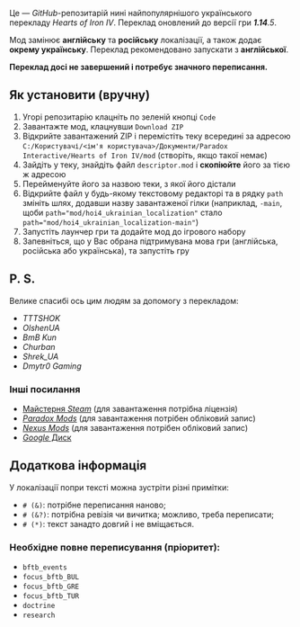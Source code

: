Це&nbsp;— *GitHub*-репозитарій нині найпопулярнішого українського перекладу *Hearts of Iron IV*. Переклад оновлений до версії гри ***1.14**.5*.

Мод замінює **англійську** та **російську** локалізації, а також додає **окрему українську**. Переклад рекомендовано запускати з **англійської**.

**Переклад досі не завершений і потребує значного переписання.**

## Як установити (вручну)
1. Угорі репозитарію клацніть по зеленій кнопці `Code`
1. Завантажте мод, клацнувши `Download ZIP`
1. Відкрийте завантажений ZIP і перемістіть теку всередині за адресою `C:/Користувачі/<ім'я користувача>/Документи/Paradox Interactive/Hearts of Iron IV/mod` (створіть, якщо такої немає)
1. Зайдіть у теку, знайдіть файл `descriptor.mod` і **скопіюйте** його за тією ж адресою
1. Перейменуйте його за назвою теки, з якої його дістали
1. Відкрийте файл у будь-якому текстовому редакторі та в рядку `path` змініть шлях, додавши назву завантаженої гілки
(наприклад, `-main`, щоби `path="mod/hoi4_ukrainian_localization"` стало `path="mod/hoi4_ukrainian_localization-main"`)
1. Запустіть лаунчер гри та додайте мод до ігрового набору
1. Запевніться, що у Вас обрана підтримувана мова гри (англійська, російська або українська), та запустіть гру

## P.&nbsp;S.
Велике спасибі ось цим людям за допомогу з перекладом:
* *TTTSHOK*
* *OlshenUA*
* *BmB Kun*
* *Churban*
* *Shrek_UA*
* *Dmytr0 Gaming*

### Інші посилання
* [Майстерня *Steam*](https://steamcommunity.com/workshop/filedetails/?id=2706358548) (для завантаження потрібна ліцензія)
* [*Paradox Mods*](https://mods.paradoxplaza.com/mods/38710/Any) (для завантаження потрібен обліковий запис)
* [*Nexus Mods*](https://www.nexusmods.com/heartsofironiv/mods/53) (для завантаження потрібен обліковий запис)
* [*Google* Диск](https://drive.google.com/file/d/1f8ypKACpJyX8s5L3B6GbOmew9BFKzO-z/view)

## Додаткова інформація
У локалізації попри тексті можна зустріти різні примітки:
+ `# (&)`: потрібне переписання наново;
+ `# (&?)`: потрібна ревізія чи вичитка; можливо, треба переписати;
+ `# (*)`: текст занадто довгий і не вміщається.

### Необхідне повне переписування (пріоритет):
+ `bftb_events`
+ `focus_bftb_BUL`
+ `focus_bftb_GRE`
+ `focus_bftb_TUR`
+ `doctrine`
+ `research`
